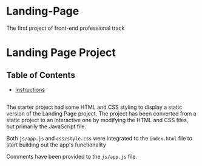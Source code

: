 # Landing-Page
The first project of front-end professional track
# Landing Page Project

## Table of Contents

* [Instructions](#instructions)

## 

The starter project had some HTML and CSS styling to display a static version of the Landing Page project. The project has been converted from a static project to an interactive one by modifying the HTML and CSS files, but primarily the JavaScript file.

Both `js/app.js` and `css/style.css` were integrated to the `index.html` file to start building out the app's functionality

Comments have been provided to the `js/app.js` file.
